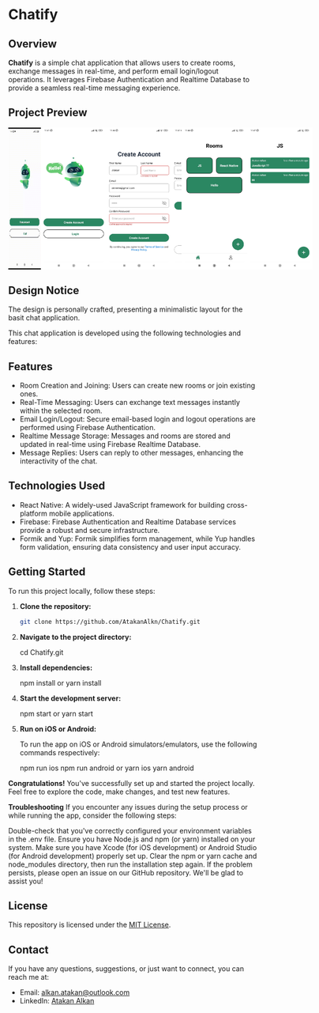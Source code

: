 # Chatify

## Overview

**Chatify** is a simple chat application that allows users to create rooms, exchange messages in real-time, and perform email login/logout operations. It leverages Firebase Authentication and Realtime Database to provide a seamless real-time messaging experience.

## Project Preview

<div style="display: flex; flex-direction: row; justify-content: center;">
<div style="display: flex; flex-direction: row; margin-right: 20;">
    <img src="images/h1.gif" alt="Preview Gif" width="300">
  </div>
  <div style="display: flex; flex-direction: row; margin-right: 20; margin-bottom: 20;">
    <img src="images/m1.jpeg" alt="Main Screen" width="300" style="margin-right: 200;">
    <img src="images/m2.jpeg" alt="Create Account" width="300">
  </div>
  <div style="display: flex; flex-direction: row; margin-right: 20px;"> 
    <img src="images/m3.jpeg" alt="Create Account" width="300" style="margin-right: 200;">
     <img src="images/m4.jpeg" alt="Login" width="300" style="margin-right: 20;justify-content: center;">
  </div>
  <div style="display: flex; flex-direction: row; margin-right: 20px;"> 
    <img src="images/m5.jpeg" alt="Rooms" width="300" style="margin-right: 200;">
     <img src="images/m6.jpeg" alt="Chat" width="300" style="margin-right: 20;justify-content: center;">
  </div>
  </div>

## Design Notice

The design is personally crafted, presenting a minimalistic layout for the basit chat application.

This chat application is developed using the following technologies and features:

## Features

- Room Creation and Joining: Users can create new rooms or join existing ones.
- Real-Time Messaging: Users can exchange text messages instantly within the selected room.
- Email Login/Logout: Secure email-based login and logout operations are performed using Firebase Authentication.
- Realtime Message Storage: Messages and rooms are stored and updated in real-time using Firebase Realtime Database.
- Message Replies: Users can reply to other messages, enhancing the interactivity of the chat.

## Technologies Used

- React Native: A widely-used JavaScript framework for building cross-platform mobile applications.
- Firebase: Firebase Authentication and Realtime Database services provide a robust and secure infrastructure.
- Formik and Yup: Formik simplifies form management, while Yup handles form validation, ensuring data consistency and user input accuracy.

## Getting Started

To run this project locally, follow these steps:

1. **Clone the repository:**

   ```bash
   git clone https://github.com/AtakanAlkn/Chatify.git


   ```

2. **Navigate to the project directory:**

   cd Chatify.git

3. **Install dependencies:**

   npm install
   or
   yarn install

4. **Start the development server:**

   npm start
   or
   yarn start

5. **Run on iOS or Android:**

   To run the app on iOS or Android simulators/emulators, use the following commands respectively:

   npm run ios
   npm run android
   or
   yarn ios
   yarn android

**Congratulations!**
You've successfully set up and started the project locally. Feel free to explore the code, make changes, and test new features.

**Troubleshooting**
If you encounter any issues during the setup process or while running the app, consider the following steps:

Double-check that you've correctly configured your environment variables in the .env file.
Ensure you have Node.js and npm (or yarn) installed on your system.
Make sure you have Xcode (for iOS development) or Android Studio (for Android development) properly set up.
Clear the npm or yarn cache and node_modules directory, then run the installation step again.
If the problem persists, please open an issue on our GitHub repository. We'll be glad to assist you!

## License

This repository is licensed under the [MIT License](LICENSE).

## Contact

If you have any questions, suggestions, or just want to connect, you can reach me at:

- Email: alkan.atakan@outlook.com
- LinkedIn: [Atakan Alkan](https://www.linkedin.com/in/atakanalkn/)
